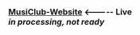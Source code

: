 ### [MusiClub-Website]( https://asimmakhmudov.github.io/MusiClub-Website/) <----- Live </br> *in processing, not ready*


